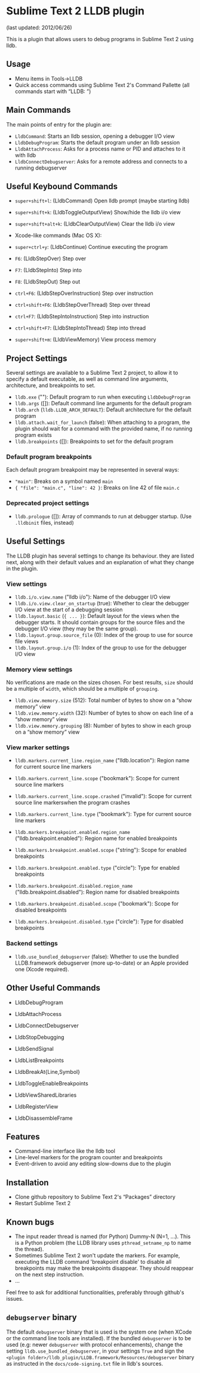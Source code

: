 Sublime Text 2 LLDB plugin
==========================

(last updated: 2012/06/26)

This is a plugin that allows users to debug programs in Sublime Text 2
using lldb.


Usage
-----
* Menu items in Tools->LLDB
* Quick access commands using Sublime Text 2's Command Pallette (all commands
  start with “LLDB: ”)


Main Commands
-------------
The main points of entry for the plugin are:

* `LldbCommand`: Starts an lldb session, opening a debugger I/O view
* `LldbDebugProgram`: Starts the default program under an lldb session
* `LldbAttachProcess`: Asks for a process name or PID and attaches to it with lldb
* `LldbConnectDebugserver`: Asks for a remote address and connects to a running debugserver



Useful Keybound Commands
------------------------
* `super+shift+l`: (LldbCommand) Open lldb prompt (maybe starting lldb)

* `super+shift+k`: (LldbToggleOutputView) Show/hide the lldb i/o view
* `super+shift+alt+k`: (LldbClearOutputView) Clear the lldb i/o view

* Xcode-like commands (Mac OS X):
 * `super+ctrl+y`: (LldbContinue) Continue executing the program
 * `F6`: (LldbStepOver) Step over
 * `F7`: (LldbStepInto) Step into
 * `F8`: (LldbStepOut) Step out
 * `ctrl+F6`: (LldbStepOverInstruction) Step over instruction
 * `ctrl+shift+F6`: (LldbStepOverThread) Step over thread
 * `ctrl+F7`: (LldbStepIntoInstruction) Step into instruction
 * `ctrl+shift+F7`: (LldbStepIntoThread) Step into thread
 * `super+shift+m`: (LldbViewMemory) View process memory


Project Settings
----------------
Several settings are available to a Sublime Text 2 project, to allow it to specify a default executable, as well as command line arguments, architecture, and breakpoints to set.

* `lldb.exe` (""): Default program to run when executing `LldbDebugProgram`
* `lldb.args` ([]): Default command line arguments for the default program
* `lldb.arch` (`lldb.LLDB_ARCH_DEFAULT`): Default architecture for the default program
* `lldb.attach.wait_for_launch` (false): When attaching to a program, the plugin should wait for a command with the provided name, if no running program exists
* `lldb.breakpoints` ([]): Breakpoints to set for the default program


### Default program breakpoints
Each default program breakpoint may be represented in several ways:
* `"main"`: Breaks on a symbol named `main`
* `{ "file": "main.c", "line": 42 }`: Breaks on line 42 of file `main.c`


### Deprecated project settings
* `lldb.prologue` ([]): Array of commands to run at debugger startup. (Use `.lldbinit` files, instead)


Useful Settings
---------------
The LLDB plugin has several settings to change its behaviour. they are listed next, along with their default values and an explanation of what they change in the plugin.

### View settings
* `lldb.i/o.view.name` ("lldb i/o"): Name of the debugger I/O view
* `lldb.i/o.view.clear_on_startup` (true): Whether to clear the debugger I/O view at the start of a debugging session
* `lldb.layout.basic` (`{ ... }`): Default layout for the views when the debugger starts. It should contain groups for the source files and the debugger I/O view (they may be the same group).
* `lldb.layout.group.source_file` (0): Index of the group to use for source file views
* `lldb.layout.group.i/o` (1): Index of the group to use for the debugger I/O view

### Memory view settings
No verifications are made on the sizes chosen. For best results, `size` should be a multiple of `width`, which should be a multiple of `grouping`.

* `lldb.view.memory.size` (512): Total number of bytes to show on a “show memory” view
* `lldb.view.memory.width` (32): Number of bytes to show on each line of a “show memory” view
* `lldb.view.memory.grouping` (8): Number of bytes to show in each group on a “show memory” view

### View marker settings
* `lldb.markers.current_line.region_name` ("lldb.location"): Region name for current source line markers
* `lldb.markers.current_line.scope` ("bookmark"): Scope for current source line markers
* `lldb.markers.current_line.scope.crashed` ("invalid"): Scope for current source line markerswhen the program crashes
* `lldb.markers.current_line.type` ("bookmark"): Type for current source line markers

* `lldb.markers.breakpoint.enabled.region_name` ("lldb.breakpoint.enabled"): Region name for enabled breakpoints
* `lldb.markers.breakpoint.enabled.scope` ("string"): Scope for enabled breakpoints
* `lldb.markers.breakpoint.enabled.type` ("circle"): Type for enabled breakpoints

* `lldb.markers.breakpoint.disabled.region_name` ("lldb.breakpoint.disabled"): Region name for disabled breakpoints
* `lldb.markers.breakpoint.disabled.scope` ("bookmark"): Scope for disabled breakpoints
* `lldb.markers.breakpoint.disabled.type` ("circle"): Type for disabled breakpoints

### Backend settings
* `lldb.use_bundled_debugserver` (false): Whether to use the bundled LLDB.framework debugserver (more up-to-date) or an Apple provided one (Xcode required).


Other Useful Commands
---------------------
* LldbDebugProgram
* LldbAttachProcess
* LldbConnectDebugserver

* LldbStopDebugging
* LldbSendSignal

* LldbListBreakpoints
* LldbBreakAt{Line,Symbol}
* LldbToggleEnableBreakpoints

* LldbViewSharedLibraries
* LldbRegisterView
* LldbDisassembleFrame


Features
--------
* Command-line interface like the lldb tool
* Line-level markers for the program counter and breakpoints
* Event-driven to avoid any editing slow-downs due to the plugin


Installation
------------
* Clone github repository to Sublime Text 2's “Packages” directory
* Restart Sublime Text 2


Known bugs
----------
* The input reader thread is named (for Python) Dummy-N (N=1, ...). This is a Python problem (the LLDB library uses `pthread_setname_np` to name the thread).
* Sometimes Sublime Text 2 won't update the markers. For example, executing the LLDB command 'breakpoint disable' to disable all breakpoints may make the breakpoints disappear. They should reappear on the next step instruction.
* ...

Feel free to ask for additional functionalities, preferably through github's issues.


`debugserver` binary
--------------------
The default `debugserver` binary that is used is the system one (when XCode
or the command line tools are installed).
If the bundled `debugserver` is to be used (e.g: newer `debugserver` with
protocol enhancements), change the setting `lldb.use_bundled_debugserver`,
in your settings `True` and sign the
`<plugin folder>/lldb_plugin/LLDB.framework/Resources/debugserver` binary
as instructed in the `docs/code-signing.txt` file in lldb's sources.
